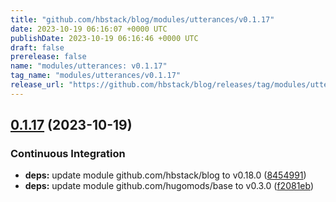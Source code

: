 ```yaml
---
title: "github.com/hbstack/blog/modules/utterances/v0.1.17"
date: 2023-10-19 06:16:07 +0000 UTC
publishDate: 2023-10-19 06:16:46 +0000 UTC
draft: false
prerelease: false
name: "modules/utterances: v0.1.17"
tag_name: "modules/utterances/v0.1.17"
release_url: "https://github.com/hbstack/blog/releases/tag/modules/utterances/v0.1.17"
---
```


## [0.1.17](https://github.com/hbstack/blog/compare/modules/utterances/v0.1.16...modules/utterances/v0.1.17) (2023-10-19)


### Continuous Integration

* **deps:** update module github.com/hbstack/blog to v0.18.0 ([8454991](https://github.com/hbstack/blog/commit/84549916c81e1169ddb29adc93446a7794b6af26))
* **deps:** update module github.com/hugomods/base to v0.3.0 ([f2081eb](https://github.com/hbstack/blog/commit/f2081eb1e0b3f8f607524d7febc533bc35b857fa))
